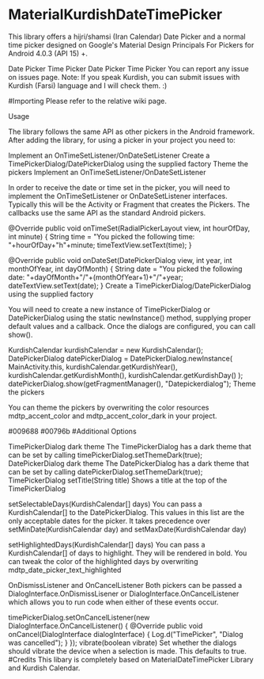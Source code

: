 # MaterialKurdishDateTimePicker
This library offers a hijri/shamsi (Iran Calendar) Date Picker and a normal time picker designed on Google's Material Design Principals For Pickers for Android 4.0.3 (API 15) +.

Date Picker	Time Picker
Date Picker	Time Picker
You can report any issue on issues page. Note: If you speak Kurdish, you can submit issues with Kurdish (Farsi) language and I will check them. :)

#Importing Please refer to the relative wiki page.

Usage

The library follows the same API as other pickers in the Android framework. After adding the library, for using a picker in your project you need to:

Implement an OnTimeSetListener/OnDateSetListener
Create a TimePickerDialog/DatePickerDialog using the supplied factory
Theme the pickers
Implement an OnTimeSetListener/OnDateSetListener

In order to receive the date or time set in the picker, you will need to implement the OnTimeSetListener or OnDateSetListener interfaces. Typically this will be the Activity or Fragment that creates the Pickers. The callbacks use the same API as the standard Android pickers.

@Override
public void onTimeSet(RadialPickerLayout view, int hourOfDay, int minute) {
  String time = "You picked the following time: "+hourOfDay+"h"+minute;
  timeTextView.setText(time);
}

@Override
public void onDateSet(DatePickerDialog view, int year, int monthOfYear, int dayOfMonth) {
  String date = "You picked the following date: "+dayOfMonth+"/"+(monthOfYear+1)+"/"+year;
  dateTextView.setText(date);
}
Create a TimePickerDialog/DatePickerDialog using the supplied factory

You will need to create a new instance of TimePickerDialog or DatePickerDialog using the static newInstance() method, supplying proper default values and a callback. Once the dialogs are configured, you can call show().

KurdishCalendar kurdishCalendar = new KurdishCalendar();
DatePickerDialog datePickerDialog = DatePickerDialog.newInstance(
  MainActivity.this,
  kurdishCalendar.getKurdishYear(),
  kurdishCalendar.getKurdishMonth(),
  kurdishCalendar.getKurdishDay()
);
datePickerDialog.show(getFragmentManager(), "Datepickerdialog");
Theme the pickers

You can theme the pickers by overwriting the color resources mdtp_accent_color and mdtp_accent_color_dark in your project.

<color name="mdtp_accent_color">#009688</color>
<color name="mdtp_accent_color_dark">#00796b</color>
#Additional Options

TimePickerDialog dark theme
The TimePickerDialog has a dark theme that can be set by calling
timePickerDialog.setThemeDark(true);
DatePickerDialog dark theme The DatePickerDialog has a dark theme that can be set by calling
datePickerDialog.setThemeDark(true);
TimePickerDialog setTitle(String title) Shows a title at the top of the TimePickerDialog

setSelectableDays(KurdishCalendar[] days) You can pass a KurdishCalendar[] to the DatePickerDialog. This values in this list are the only acceptable dates for the picker. It takes precedence over setMinDate(KurdishCalendar day) and setMaxDate(KurdishCalendar day)

setHighlightedDays(KurdishCalendar[] days) You can pass a KurdishCalendar[] of days to highlight. They will be rendered in bold. You can tweak the color of the highlighted days by overwriting mdtp_date_picker_text_highlighted

OnDismissListener and OnCancelListener
Both pickers can be passed a DialogInterface.OnDismissLisener or DialogInterface.OnCancelListener which allows you to run code when either of these events occur.

timePickerDialog.setOnCancelListener(new DialogInterface.OnCancelListener() {
    @Override
    public void onCancel(DialogInterface dialogInterface) {
      Log.d("TimePicker", "Dialog was cancelled");
    }
});
vibrate(boolean vibrate) Set whether the dialogs should vibrate the device when a selection is made. This defaults to true.
#Credits This libary is completely based on MaterialDateTimePicker Library and Kurdish Calendar.